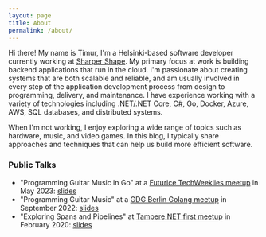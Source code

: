 ```yaml
---
layout: page
title: About
permalink: /about/
---
```


Hi there! My name is Timur, I'm a Helsinki-based software developer currently working at [Sharper Shape](https://sharpershape.com). My primary focus at work is building backend applications that run in the cloud. I'm passionate about creating systems that are both scalable and reliable, and am usually involved in every step of the application development process from design to programming, delivery, and maintenance. I have experience working with a variety of technologies including .NET/.NET Core, C#, Go, Docker, Azure, AWS, SQL databases, and distributed systems.

When I'm not working, I enjoy exploring a wide range of topics such as hardware, music, and video games. In this blog, I typically share approaches and techniques that can help us build more efficient software.

### Public Talks

- "Programming Guitar Music in Go" at a [Futurice TechWeeklies meetup](https://futurice.com/tech-weeklies) in May 2023: [slides](https://github.com/timiskhakov/music-slides)
- "Programming Guitar Music" at a [GDG Berlin Golang meetup](https://www.meetup.com/golang-users-berlin/events/288051077) in September 2022: [slides](https://github.com/timiskhakov/music-slides)
- "Exploring Spans and Pipelines" at [Tampere.NET first meetup](https://meetabit.com/events/first-meetup) in February 2020: [slides](https://github.com/timiskhakov/ExploringSpansAndPipelines/blob/master/exploring-spans-and-pipelines.pdf)
